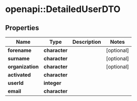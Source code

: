 # openapi::DetailedUserDTO

## Properties
Name | Type | Description | Notes
------------ | ------------- | ------------- | -------------
**forename** | **character** |  | [optional] 
**surname** | **character** |  | [optional] 
**organization** | **character** |  | [optional] 
**activated** | **character** |  | 
**userId** | **integer** |  | 
**email** | **character** |  | 


